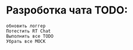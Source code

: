 # Разроботка чата TODO:
    обновить логгер
    Потестить RT Chat
	Выполнить все TODO
	Убрать все MOCK